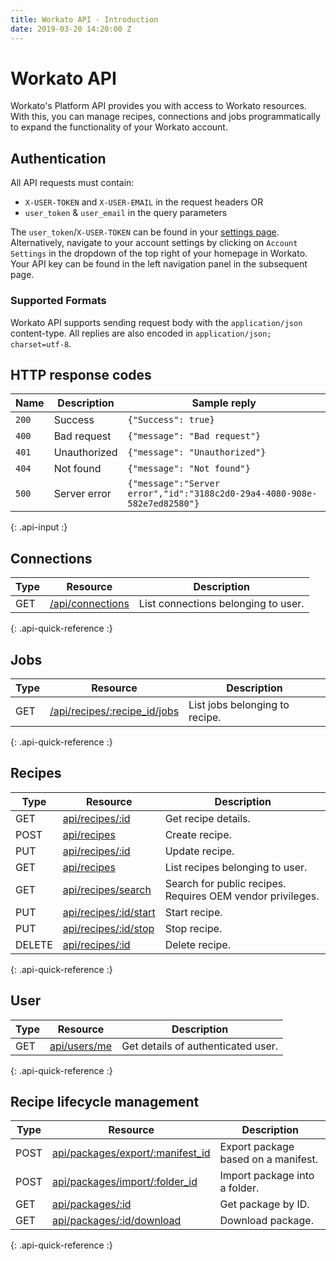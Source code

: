 ```yaml
---
title: Workato API - Introduction
date: 2019-03-20 14:20:00 Z
---
```


# Workato API
Workato's Platform API provides you with access to Workato resources. With this, you can manage recipes, connections and jobs programmatically to expand the functionality of your Workato account.

## Authentication
All API requests must contain:

- `X-USER-TOKEN` and `X-USER-EMAIL` in the request headers
OR
- `user_token` & `user_email` in the query parameters

The `user_token`/`X-USER-TOKEN` can be found in your [settings page](https://www.workato.com/users/current/edit#api_key). Alternatively, navigate to your account settings by clicking on `Account Settings` in the dropdown of the top right of your homepage in Workato. Your API key can be found in the left navigation panel in the subsequent page.

### Supported Formats
Workato API supports sending request body with the `application/json` content-type. All replies are also encoded in `application/json; charset=utf-8`.

## HTTP response codes

| Name  | Description  | Sample reply                  |
|-------|--------------|-------------------------------|
| `200` | Success      | `{"Success": true}`           |
| `400` | Bad request  | `{"message": "Bad request"}`  |
| `401` | Unauthorized | `{"message": "Unauthorized"}` |
| `404` | Not found    | `{"message": "Not found"}`    |
| `500` | Server error | `{"message":"Server error","id":"3188c2d0-29a4-4080-908e-582e7ed82580"}` |
{: .api-input :}

## Connections

| Type |Resource | Description |
|------|---------|-------------|
| GET | [/api/connections](/workato-api/connections.md) | List connections belonging to user. |
{: .api-quick-reference :}

## Jobs

| Type |Resource | Description |
|------|---------|-------------|
| GET | [/api/recipes/:recipe_id/jobs](/workato-api/jobs.md#list-jobs-from-a-recipe) | List jobs belonging to recipe. |
{: .api-quick-reference :}

## Recipes

| Type | Resource | Description |
|------|----------|-------------|
| GET  | [api/recipes/:id](/workato-api/recipes.md#get-recipe-details) | Get recipe details. |
| POST | [api/recipes](/workato-api/recipes.md#create-a-recipe) | Create recipe. |
| PUT  | [api/recipes/:id](/workato-api/recipes.md#update-a-recipe) | Update recipe. |
| GET  | [api/recipes](/workato-api/recipes.md#list-recipes-belonging-to-user)| List recipes belonging to user. |
| GET  | [api/recipes/search](/oem/oem-api/recipes.md#search-for-public-recipes) | Search for public recipes. Requires OEM vendor privileges. |
| PUT  | [api/recipes/:id/start](/workato-api/recipes.md#start-recipe) | Start recipe. |
| PUT  | [api/recipes/:id/stop](/workato-api/recipes.md#stop-recipe) | Stop recipe. |
| DELETE | [api/recipes/:id](/workato-api/recipes.md#delete-recipe) | Delete recipe. |
{: .api-quick-reference :}

## User

| Type | Resource | Description |
|------|----------|-------------|
| GET  | [api/users/me](/workato-api/users.md#get-user-details) | Get details of authenticated user. |
{: .api-quick-reference :}

## Recipe lifecycle management

| Type | Resource | Description |
|------|----------|-------------|
| POST | [api/packages/export/:manifest_id](/workato-api/recipe-lifecycle-management.md#export-package-based-on-a-manifest) | Export package based on a manifest. |
| POST | [api/packages/import/:folder_id](/workato-api/recipe-lifecycle-management.md#import-package-into-a-folder) | Import package into a folder. |
| GET  | [api/packages/:id](/workato-api/recipe-lifecycle-management.md#get-package-by-id) | Get package by ID. |
| GET  | [api/packages/:id/download](/workato-api/recipe-lifecycle-management.md#download-package) | Download package. |
{: .api-quick-reference :}
